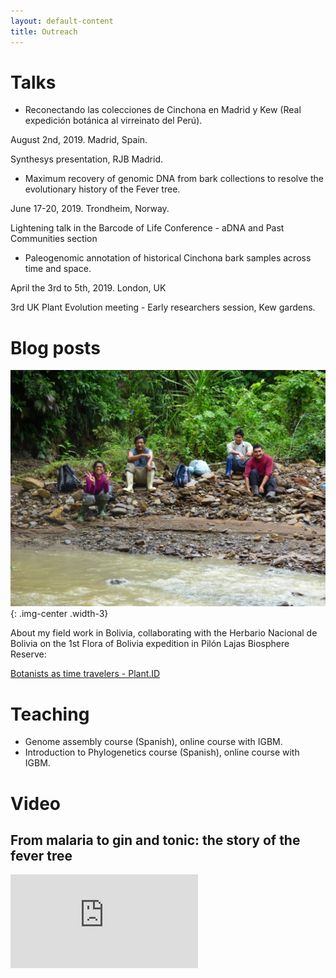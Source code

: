 ```yaml
---
layout: default-content
title: Outreach
---
```


# Talks

* Reconectando las colecciones de Cinchona en Madrid y Kew (Real expedición botánica al virreinato del Perú).

August 2nd, 2019. Madrid, Spain.

Synthesys presentation, RJB Madrid.


* Maximum recovery of genomic DNA from bark collections to resolve the evolutionary history of the Fever tree.

June 17-20, 2019. Trondheim, Norway.

Lightening talk in the Barcode of Life Conference - aDNA and Past Communities section

* Paleogenomic annotation of historical Cinchona bark samples across time and space.

April the 3rd to 5th, 2019. London, UK

 3rd UK Plant Evolution meeting - Early researchers session, Kew gardens.

# Blog posts

![](/assets/img/blogpost.jpg){: .img-center .width-3}

About my field work in Bolivia, collaborating with the Herbario Nacional de Bolivia on the 1st Flora of Bolivia expedition in Pilón Lajas Biosphere Reserve:

[Botanists as time travelers - Plant.ID](https://www.plantid.uio.no/news-and-events/blog/botanists-as-time-travelers.html)

# Teaching

* Genome assembly course (Spanish), online course with IGBM.
* Introduction to Phylogenetics course (Spanish), online course with IGBM.

# Video

## From malaria to gin and tonic: the story of the fever tree

<div class="vidframe__wrapper">
  <div class="vidframe">
    <iframe src="https://www.youtube.com/embed/gcJkzHfSgpA" frameborder="0" allow="accelerometer; autoplay; encrypted-media; gyroscope; picture-in-picture" allowfullscreen></iframe>
  </div>
</div>